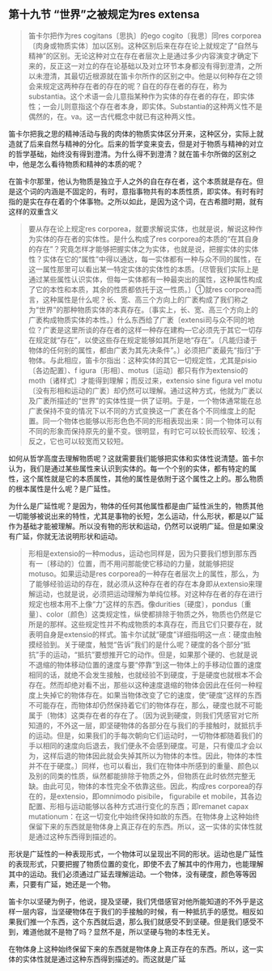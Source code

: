 <h2>第十九节 “世界”之被规定为res extensa</h2><blockquote data-pid="SVy-6-XK">笛卡尔把作为res cogitans〔思执〕的ego cogito〔我思〕同res corporea〔肉身或物质实体〕加以区别。这种区别后来在存在论上就规定了“自然与精神”的区别。无论这种对立在存在者层次上是通过多少内容演变才确定下来的，反正这一对立的存在论基础以及对立环节本身都没有得到澄清，之所以未澄清，其最切近根源就在笛卡尔所作的区别之中。他是以何种存在之领会来规定这两种存在者的存在的呢？自在的存在者的存在，称为substantia。这个术语一会儿意指某种作为实体的存在者的存在，即实体性；一会儿则意指这个存在者本身，即实体。Substantia的这种两义性不是偶然的，在。va。这一古代概念中就已有这种两义性。</blockquote><p data-pid="Yomcq1cW">笛卡尔把我之思的精神活动与我的肉体的物质实体区分开来，这种区分，实际上就造就了后来自然与精神的分化。后来的哲学变来变去，但是对于物质与精神的对立的哲学基础，始终没有得到澄清。为什么得不到澄清？就在笛卡尔所做的区别之中，他是怎么看待物质和精神的本质的呢？</p><p data-pid="u2F8VPkV">在笛卡尔那里，他认为物质是独立于人之外的自在存在者，这个本质就是存在。但是这个词的内涵是不固定的，有时，意指事物共有的本质性质，即实体。有时有时指的是实在存在着的个体事物。之所以如此，是因为这个词，在古希腊时期，就有这样的双重含义</p><blockquote data-pid="7oGzRiP9">要从存在论上规定res corporea，就要求解说实体，也就是说，解说这种作为实体的存在者的实体性。是什么构成了res corporea的本质的“在其自身的存在”？究竟怎样才能够把握实体之为实体，也就是说，把握实体的实体性？实体在它的“属性”中得以通达，每一实体都有一种与众不同的属性，在这一属性那里可以看出某一特定实体的实体性的本质。〔尽管我们实际上是通过某些属性认识实体，但每一实体都有一种最突出的属性，这种属性构成了它的本性和本质，其余的性质都依托于这一性质。〕①就res corporea而言，这种属性是什么呢？长、宽、高三个方向上的广袤构成了我们称之为“世界”的那种物质实体的本真存在。〔事实上，长、宽、高三个方向上的广袤构成物质实体的本性。〕什么东西给了广袤〔extensi司与众不同的地位？广袤是这里所谈的存在者的这样一种存在建构—它必须先于其它一切存在规定就“存在”，以使这些存在规定能够如其所是地“存在”。〔凡能归诿于物体的任何别的属性，都由广袤为其先决条件”。〕必须把广袤最先“指归”于物体。与此相应，笛卡尔指出：这种实体的其它一切规定性，尤其是pisio〔各边配置〕、f igura〔形相〕、motus〔运动〕都只有作为extensio的moth〔诸样式〕才能得到理解；而反过来，extensio sine figura vel motu〔没有形相和运动的广袤〕却仍然可以理解。通过这种方式，他就为广袤以及广袤所描述的“世界”的实体性提一供了证明。于是，一个物体通常能在总广袤保持不变的情况下以不同的方式变换这一广袤在各个不同维度上的配置。同一个物体也能够以形形色色不同的形相表现出来：同一个物体可以有不同的形象而保持原先的量不变。很明显，有时它可以较长而较窄、较浅；反之，它也可以较宽而又较短。</blockquote><p data-pid="g8OXoaQv">如何从哲学高度去理解物质呢？这就需要我们能够把实体和实体性说清楚。笛卡尔认为，我们是通过某些属性来认识到实体的。每一个个别的实体，都有特定的属性，这个属性就是它的本质属性，其他的属性是依附于这个属性之上的。那么物质的根本属性是什么呢？是广延性。</p><p data-pid="fqzsNuYw">为什么是广延性呢？是因为，物体的任何其他属性都是由广延性派生的，物质其他一切能够被说出来的特性，尤其是事物的长短，怎么运动，什么形状，都是以广延作为基础才能被理解。所以没有物的形状和运动，仍然可以说明广延。但是如果没有广延，你就无法说明形状和运动。</p><blockquote data-pid="sMTjftax">形相是extensio的一种modus，运动也同样是，因为只要我们想到那东西有一〔移动的〕位置，而不用问那能使它移动的力量，就能够把捉motuso。如果运动是res corporea的一种存在者层次上的属性，那么，为了能够经验运动的存在，就必须从这种存在者的存在本身即从extensio来理解运动，也就是说，必须把运动理解为单纯位移。对这种存在者的存在进行规定也根本用不上像“力”这样的东西。像durities〔硬度〕，pondus〔重量〕、color〔颜色〕这类规定性，纵使都排除于物质之外，物质也仍然是它所是的那样。这些规定性并不构成物质的本真存在，而且它们只要存在，就表明自身是extensio的样式。笛卡尔试就“硬度”详细指明这一点：硬度由触摸经验到。关于硬度，触觉“告诉”我们的是什么呢？硬度的各个部分“抵抗”手的运动，“抵抗”要想推开它的动作。但是，如果那个硬的、也就是说不退缩的物体移动位置的速度与要“停靠”到这一物体上的手移动位置的速度相同的话，就绝不会发生接触，也就经验不到硬度，于是硬度也就根本不会存在。然而却绝对看不出，那些以这种速度退缩的物体会因此在任何一种程度上失掉它的物体存在。如果当物体改变了它的速度，使“硬度”这样的东西不可能存在，而物体却仍然保持着它们的物体存在，那么，硬度也就不可能属于〔物体〕这类存在者的存在了。〔因为说到硬度，则我们凭感官对它所知道的，不外这一层，即坚硬物体的各部分在与我们的手接触时，就抵抗手的运动。但是，如果我们的手每次朝向它们运动时，一切物体都随着我们的手以相同的速度向后退去，我们便永不会感到硬度。可是，只有傻瓜才会以为，这样后退的物体因此就会失掉其所以为物体的本性。因此，物体的本性并不在于硬度。〕同样，也可以看出，我们在物体中所感到的重量、颜色以及别的同类的性质，纵然都能排除于物质之外，但物质在此时依然完整无缺。由此可见，物体的本性完全不依靠这些。因此，构成res corporea的存在的，是extensio，即omnimodo pisibile， figurabile et mobile，其各边配置、形相与运动能够以各种方式进行变化的东西；即remanet capax mutationum：在这一切变化中始终保持如故的东西。在物体身上这种始终保留下来的东西就是物体身上真正存在的东西。所以，这一实体的实体性就是通过这种东西得到描述的。</blockquote><p data-pid="4BmzOWue">形状是广延性的一种表现形式，一个物体可以呈现出不同的形状。运动也是广延性的表现形式，只要把握了物质位置的变化，即使不去了解其中的作用力，也能理解其中的运动。我们必须通过广延去理解运动。一个物体，没有硬度，颜色等等因素，只要有广延，她还是一个物。</p><p data-pid="SHMGVBul">笛卡尔以坚硬为例子，他说，提及坚硬，我们凭借感官对他所能知道的不外乎是这样一层内容，当坚硬物体在于我们的手接触的时候，有一种抵抗手的感觉。相反如果我们推一个东西，这个东西就后退，那么我们就感受不到坚硬。但是我们感受不到，难道他就不是物了吗？显然不是，所以坚硬与物的本性无关。</p><p data-pid="4MEMDEIe">在物体身上这种始终保留下来的东西就是物体身上真正存在的东西。所以，这一实体的实体性就是通过这种东西得到描述的。而这就是广延</p><p></p>